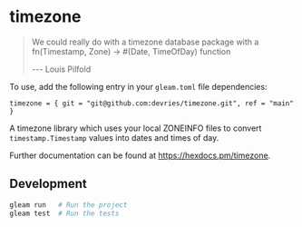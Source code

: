 # timezone

<!--#
[![Package Version](https://img.shields.io/hexpm/v/timezone)](https://hex.pm/packages/timezone)
[![Hex Docs](https://img.shields.io/badge/hex-docs-ffaff3)](https://hexdocs.pm/timezone/)
-->

> We could really do with a timezone database package with a
> fn(Timestamp, Zone) -> #(Date, TimeOfDay) function
>
> --- Louis Pilfold

To use, add the following entry in your `gleam.toml` file dependencies:

```
timezone = { git = "git@github.com:devries/timezone.git", ref = "main" }
```

A timezone library which uses your local ZONEINFO files to convert
`timestamp.Timestamp` values into dates and times of day.

Further documentation can be found at <https://hexdocs.pm/timezone>.

## Development

```sh
gleam run   # Run the project
gleam test  # Run the tests
```
